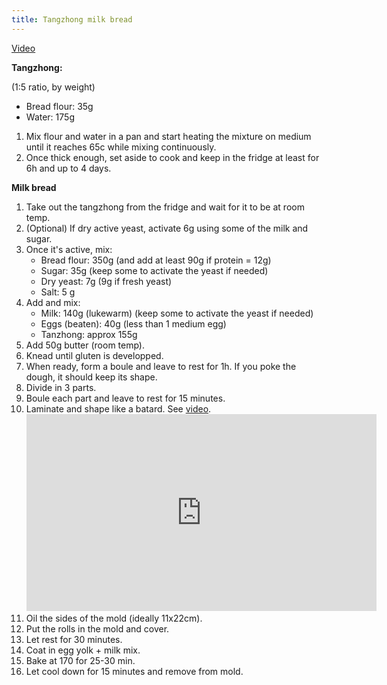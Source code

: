```yaml
---
title: Tangzhong milk bread
---
```


[Video](https://www.youtube.com/watch?v=lD7a8wfJeWU)

**Tangzhong:**

(1:5 ratio, by weight)

- Bread flour: 35g
- Water: 175g

1.  Mix flour and water in a pan and start heating the mixture on medium until it reaches 65c while mixing continuously.
1.  Once thick enough, set aside to cook and keep in the fridge at least for 6h and up to 4 days.

**Milk bread**

1. Take out the tangzhong from the fridge and wait for it to be at room temp.
1. (Optional) If dry active yeast, activate 6g using some of the milk and sugar.
1. Once it's active, mix:
   - Bread flour: 350g (and add at least 90g if protein = 12g)
   - Sugar: 35g (keep some to activate the yeast if needed)
   - Dry yeast: 7g (9g if fresh yeast)
   - Salt: 5 g
1. Add and mix:
   - Milk: 140g (lukewarm) (keep some to activate the yeast if needed)
   - Eggs (beaten): 40g (less than 1 medium egg)
   - Tanzhong: approx 155g
1. Add 50g butter (room temp).
1. Knead until gluten is developped.
1. When ready, form a boule and leave to rest for 1h. If you poke the dough, it should keep its shape.
1. Divide in 3 parts.
1. Boule each part and leave to rest for 15 minutes.
1. Laminate and shape like a batard. See [video](https://youtu.be/tc3coiL36Cg?t=246).
   <iframe width="560" height="315" src="https://www.youtube.com/embed/tc3coiL36Cg?start=246" frameborder="0" allow="accelerometer; autoplay; clipboard-write; encrypted-media; gyroscope; picture-in-picture" allowfullscreen></iframe>
1. Oil the sides of the mold (ideally 11x22cm).
1. Put the rolls in the mold and cover.
1. Let rest for 30 minutes.
1. Coat in egg yolk + milk mix.
1. Bake at 170 for 25-30 min.
1. Let cool down for 15 minutes and remove from mold.
